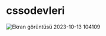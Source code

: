 # cssodevleri
![Ekran görüntüsü 2023-10-13 104109](https://github.com/semradinc/cssodevleri/assets/133643328/b62baae5-9c9c-430f-9e96-336e2e9b9b83)
